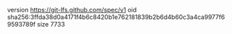 version https://git-lfs.github.com/spec/v1
oid sha256:3ffda38d0a4171f4b6c8420b1e762181839b2b6d4b60c3a4ca9977f69593789f
size 7733
